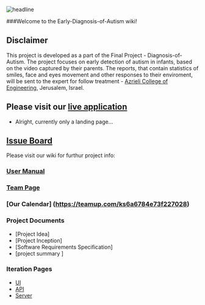 ![headline](https://github.com/Tal-C/Identification-of-Autism/blob/master/pics/temp/logo.png)


###Welcome to the Early-Diagnosis-of-Autism wiki!

## Disclaimer
This project is developed as a part of the Final Project - Diagnosis-of-Autism. 
The project focuses on early detection of autism in infants,
based on the video captured by their parents.
The reports, that contain statistics of smiles, face and eyes movement and other
responses to their enviroment, will be sent to the expert for follow treatment - [Azrieli College of Engineering](http://www.jce.ac.il/), Jerusalem, Israel.




## Please visit our [live application](https://demo.reactstarterkit.com/)
- Alright, currently only a landing page...

## [Issue Board](https://github.com/katiapr/YotzimLilmod/issues)

Please visit our wiki for furthur project info: 

### [User Manual](https://github.com/katiapr/YotzimLilmod/wiki/user-manual)

### [Team Page](https://github.com/Tal-C/Identification-of-Autism/wiki/Team)
### [Our Calendar] (https://teamup.com/ks6a6784e73f227028)
### Project Documents
- [Project Idea]
- [Project Inception]
- [Software Requirements Specification]
- [project summary ]

### Iteration Pages
- [UI](https://github.com/Tal-C/Identification-of-Autism/wiki/UI)
- [API](https://github.com/Tal-C/Identification-of-Autism/wiki/API)
- [Server](https://github.com/Tal-C/Identification-of-Autism/wiki/Server)



